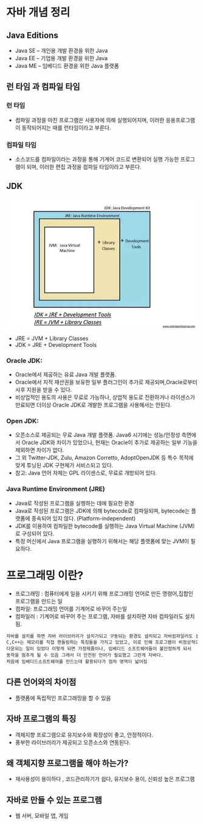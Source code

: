 # 자바 개념 정리
## Java Editions
* Java SE – 개인용 개발 환경을 위한 Java
* Java EE – 기업용 개발 환경을 위한 Java
* Java ME – 임베디드 환경을 위한 Java 플랫폼

## 런 타임 과 컴파일 타임
### 런 타임  
 * 컴파일 과정을 마친 프로그램은 사용자에 의해 실행되어지며,
   이러한 응용프로그램이 동작되어지는 때를 런타임이라고 부른다.
### 컴파일 타임 
* 소스코드를 컴파일이라는 과정을 통해 기계어 코드로 변환되어 실행 가능한 프로그램이 되며,
  이러한 편집 과정을 컴파일 타임이라고 부른다.

## JDK
![JDK](../images/JDK.png)
* JRE = JVM + Library Classes
* JDK = JRE + Development Tools

### Oracle JDK: 
* Oracle에서 제공하는 유료 Java 개발 플랫폼. 
* Oracle에서 지적 재산권을 보유한 일부 플러그인이 추가로 제공되며,Oracle로부터 사후 지원을 받을 수 있다. 
* 비상업적인 용도의 사용은 무료로 가능하나, 상업적 용도로 전환하거나 라이센스가 만료되면 
   더이상 Oracle JDK로 개발한 프로그램을 사용해서는 안된다.

### Open JDK: 
* 오픈소스로 제공되는 무료 Java 개발 플랫폼. Java6 시기에는 성능/안정성 측면에서 Oracle JDK와 차이가 있었으나,
  현재는 Oracle이 추가로 제공하는 일부 기능을 제외하면 차이가 없다.
* 그 외 Twitter-JDK, Zulu, Amazon Corretto, AdoptOpenJDK 등 특수 목적에 맞게 튜닝된 JDK 구현체가 서비스되고 있다.
* 참고: Java 언어 자체는 GPL 라이센스로, 무료로 개방되어 있다.

### Java Runtime Environment (JRE)
* Java로 작성된 프로그램을 실행하는 데에 필요한 환경
* Java로 작성된 프로그램은 JDK에 의해 bytecode로 컴파일되며, bytecode는 플랫폼에 종속되어 있지 않다. (Platform-independent)
* JDK를 이용하여 컴파일한 bytecode를 실행하는 Java Virtual Machine (JVM)로 구성되어 있다.
* 특정 머신에서 Java 프로그램을 실행하기 위해서는 해당 플랫폼에 맞는 JVM이 필요하다.

# 프로그래밍 이란?
* 프로그래밍 : 컴퓨터에게 일을 시키기 위해 프로그래밍 언어로 만든 명령어,집합인 프로그램을 만드는 일
* 컴파일: 프로그래밍 언어를 기계어로 바꾸어 주는일
* 컴파일러 : 기계어로 바꾸어 주는 프로그램, 자바를 설치하면 자바 컴파일러도 설치 됨.
````markdown
자바를 설치를 하면 자바 라이브러리가 설치가되고 구동되는 환경도 설치되고 자바컴파일러도 설치됨
C,C++는 메모리를 직접 핸들링하는 특징들을 가지고 있었고, 이로 인해 프로그램이 비정상적으로
다운되는 일이 있었다 이렇게 되면 가정제품이나, 임베디드 소프트웨어들이 불안정하게 되서
동작을 멈추게 될 수 있음 그래서 더 안전된 언어가 필요했고 그런게 자바다.
처음에 임베디드소프트웨어를 만드는데 활용되다가 점차 영역이 넓어짐
````

## 다른 언어와의 차이점
* 플랫폼에 독립적인 프로그래밍을 할 수 있음

## 자바 프로그램의 특징
* 객체지향 프로그램으로 유지보수와 확장성이 좋고, 안정적이다.
* 풍부한 라이브러리가 제공되고 오픈소스와 연동된다.

## 왜 객체지향 프로그램을 해야 하는가?
* 재사용성이 용이하다 , 코드관리하기가 쉽다, 유지보수 용이, 신뢰성 높은 프로그램

## 자바로 만들 수 있는 프로그램
* 웹 서버, 모바일 앱, 게임

